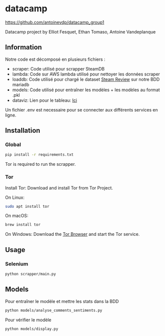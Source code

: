 # datacamp

https://github.com/antoinevdp/datacamp_group1

Datacamp project by Elliot Fesquet, Ethan Tomaso, Antoine Vandeplanque

## Information

Notre code est décomposé en plusieurs fichiers :

- scraper: Code utilisé pour scrapper SteamDB
- lambda: Code sur AWS lambda utilisé pour nettoyer les données scraper
- loaddb: Code utilisé pour chargé le dataset [Steam Review](https://www.kaggle.com/datasets/andrewmvd/steam-reviews) sur notre BDD mariadb
- models: Code utilisé pour entraîner les modèles + les modèles au format .pkl
- dataviz: Lien pour le tableau: [Ici](https://public.tableau.com/app/profile/elliot.fesquet/viz/Classeur2_17341021815550/MODEL_STATS?publish=yes)

Un fichier .env est necessaire pour se connecter aux différents services en ligne.

## Installation
### Global
```bash
pip install -r requirements.txt
```

Tor is required to run the scrapper. 
### Tor
Install Tor: Download and install Tor from Tor Project.

On Linux: 
```bash
sudo apt install tor
```
On macOS:
```zsh
brew install tor
```
On Windows: Download the [Tor Browser](https://www.torproject.org/) and start the Tor service.


## Usage
### Selenium
```bash
python scrapper/main.py
```

## Models
Pour entraîner le modèle et mettre les stats dans la BDD
```bash
python models/analyse_comments_sentiments.py
```
Pour vérifier le modèle
```bash
python models/display.py
```